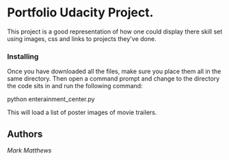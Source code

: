 # Portfolio Udacity Project.

This project is a good representation of how one could display there skill set using images, css and links to projects they've done.

### Installing

Once you have downloaded all the files, make sure you place them all in the same directory. Then open a command prompt and change to the directory the code sits in and run the following command:

python enterainment_center.py

This will load a list of poster images of movie trailers.

## Authors

*Mark Matthews*

